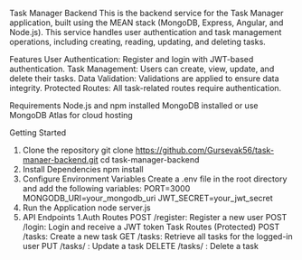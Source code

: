 Task Manager Backend
This is the backend service for the Task Manager application, built using the MEAN stack (MongoDB, Express, Angular, and Node.js). This service handles user authentication and task management operations, including creating, reading, updating, and deleting tasks.

Features
User Authentication: Register and login with JWT-based authentication.
Task Management: Users can create, view, update, and delete their tasks.
Data Validation: Validations are applied to ensure data integrity.
Protected Routes: All task-related routes require authentication.

Requirements
Node.js and npm installed
MongoDB installed or use MongoDB Atlas for cloud hosting

Getting Started
1. Clone the repository
   git clone https://github.com/Gursevak56/task-manaer-backend.git
   cd task-manager-backend
2. Install Dependencies
   npm install
3. Configure Environment Variables
   Create a .env file in the root directory and add the following variables:
    PORT=3000
    MONGODB_URI=your_mongodb_uri
    JWT_SECRET=your_jwt_secret
4. Run the Application
    node server.js
6. API Endpoints
   1.Auth Routes
      POST /register: Register a new user
      POST /login: Login and receive a JWT token
      Task Routes (Protected)
      POST /tasks: Create a new task
      GET /tasks: Retrieve all tasks for the logged-in user
      PUT /tasks/
      : Update a task
      DELETE /tasks/
      : Delete a task

  

